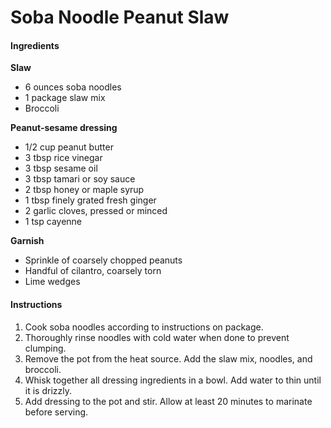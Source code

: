 # Soba Noodle Peanut Slaw

#### Ingredients

**Slaw**
- 6 ounces soba noodles
- 1 package slaw mix
- Broccoli

**Peanut-sesame dressing**
- 1/2 cup peanut butter
- 3 tbsp rice vinegar
- 3 tbsp sesame oil
- 3 tbsp tamari or soy sauce
- 2 tbsp honey or maple syrup
- 1 tbsp finely grated fresh ginger
- 2 garlic cloves, pressed or minced
- 1 tsp cayenne

**Garnish**
- Sprinkle of coarsely chopped peanuts
- Handful of cilantro, coarsely torn
- Lime wedges

#### Instructions

1. Cook soba noodles according to instructions on package.
2. Thoroughly rinse noodles with cold water when done to prevent clumping.
3. Remove the pot from the heat source. Add the slaw mix, noodles, and broccoli.
4. Whisk together all dressing ingredients in a bowl. Add water to thin until it is drizzly.
5. Add dressing to the pot and stir. Allow at least 20 minutes to marinate before serving.